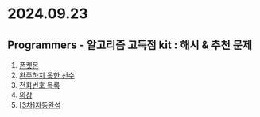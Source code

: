 # 2024.09.23

## Programmers - 알고리즘 고득점 kit : 해시 & 추천 문제
1. [폰켓몬](https://school.programmers.co.kr/learn/courses/30/lessons/1845)
2. [완주하지 못한 선수](https://school.programmers.co.kr/learn/courses/30/lessons/42576)
3. [전화번호 목록](https://school.programmers.co.kr/learn/courses/30/lessons/42577)
4. [의상](https://school.programmers.co.kr/learn/courses/30/lessons/42578)
5. [[3차]자동완성](https://school.programmers.co.kr/learn/courses/30/lessons/17685)